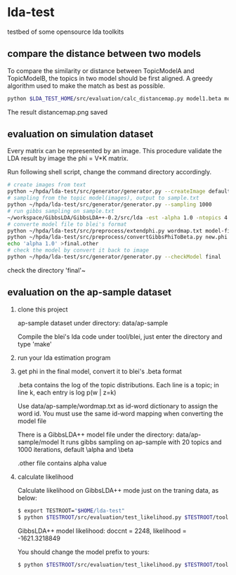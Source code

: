 lda-test
========

testbed of some opensource lda toolkits

## compare the distance between two models 

To compare the similarity or distance between TopicModelA and TopicModelB,
   the topics in two model should be first aligned.
A greedy algorithm used to make the match as best as possible.

```sh
python $LDA_TEST_HOME/src/evaluation/calc_distancemap.py model1.beta model2.beta
```
The result distancemap.png saved


## evaluation on simulation dataset

Every matrix can be represented by an image.
This procedure validate the LDA result by image the phi = V*K matrix.

Run following shell script, change the command directory accordingly.

```sh
# create images from text
python ~/hpda/lda-test/src/generator/generator.py --createImage default
# sampling from the topic model(images), output to sample.txt
python ~/hpda/lda-test/src/generator/generator.py --sampling 1000
# run gibbs sampling on sample.txt
~/workspace/GibbsLDA/GibbsLDA++-0.2/src/lda -est -alpha 1.0 -ntopics 4 -niters 1000 -dfile sample.txt
# converte model file to blei's format
python ~/hpda/lda-test/src/preprocess/extendphi.py wordmap.txt model-final.phi new.phi 10000
python ~/hpda/lda-test/src/preprocess/convertGibbsPhiToBeta.py new.phi final.beta
echo 'alpha 1.0' >final.other
# check the model by convert it back to image
python ~/hpda/lda-test/src/generator/generator.py --checkModel final
```

check the directory 'final'~


## evaluation on the ap-sample dataset

1. clone this project

   ap-sample dataset under directory: data/ap-sample
   
   Compile the blei's lda code under tool/blei, just enter the directory and type 'make'

2. run your lda estimation program

3. get phi in the final model, convert it to blei's .beta format

    .beta contains the log of the topic distributions.
    Each line is a topic; in line k, each entry is log p(w | z=k)

    Use data/ap-sample/wordmap.txt as id-word dictionary to assign the word id.
    You must use the same id-word mapping when converting the model file

    There is a GibbsLDA++ model file under the directory: data/ap-sample/model
    It runs gibbs sampling on ap-sample with 20 topics and 1000 iterations, default \alpha and \beta

    .other file contains alpha value

4. calculate likelihood

    Calculate likelihood on GibbsLDA++ mode just on the traning data, as below:
    
    ```sh
    $ export TESTROOT="$HOME/lda-test"
    $ python $TESTROOT/src/evaluation/test_likelihood.py $TESTROOT/tool/blei/ $TESTROOT/data/ap-sample/models/ap-sample.gibbslda $TESTROOT/data/ap-sample/ap-sample.txt.ldac
    ```
    
    GibbsLDA++ model likelihood: doccnt = 2248, likelihood = -1621.3218849
    
    You should change the model prefix to yours:
    
    ```sh
    $ python $TESTROOT/src/evaluation/test_likelihood.py $TESTROOT/tool/blei/ YOURMODEL_FILE_PREFIX $TESTROOT/data/ap-sample/ap-sample.txt.ldac
    ```

